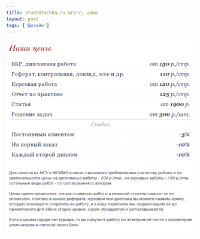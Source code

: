 ```yaml
---
title: studentochka.ru &rarr; цены 
layout: post
tags: ['Дизайн']
---
```


![Цены на studentochka.ru](/images/studentochka-price.png)
